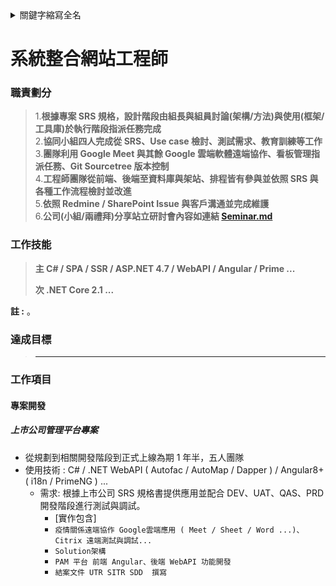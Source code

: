 <details>
<summary>關鍵字縮寫全名</summary>

SRS:軟體需求說明 Software requirements specification

eip：系統

ICMS：內容管理平台系統

MSA：量測系統

SAM：軟體資產管理

PAM：權限管理系統 

PORTAL：門戶網站

IDES：Internet Demonstration and Evaluation System 交互式演示与评估系统

DEV：Development System，开发系统

QAS：Quality Assurance System，质量保证系统

UAT：User Acceptance Test 用户验收测试

PRD：Production System，生产系统

ERP：Enterprise resource planning

POS：Point of Sale

CRM：Customer Relationship Management

BI：Business Intelligence

eCOM：支援購物車、整合線上金流，可成立訂單，服務消費者做線上銷售的品牌官網。

App：Application

OMS：Order Management System

CDP：Customer Data Platform

DMP：Data Management Platform

UTR：Unit Test Report

SITR：System Integrated Test Report

SDD：Software design document

RAD：Rapid Application Development

---

POC：proof of concept 概念性驗證

EVT : Engineering Verification Test (工程驗證測試階段)

DVT: Design Verification Test (設計驗證測試階段)

PVT: Production Verification Test(生產驗證測試階段)

</details>

# 系統整合網站工程師

### 職責劃分

> 1.**根據專案 SRS 規格，設計階段由組長與組員討論(架構/方法)與使用(框架/工具庫)於執行階段指派任務完成** </br>
> 2.**協同小組四人完成從 SRS、Use case 檢討、測試需求、教育訓練等工作** </br>
> 3.**團隊利用 Google Meet 與其餘 Google 雲端軟體遠端協作、看板管理指派任務、Git Sourcetree 版本控制** </br>
> 4.**工程師團隊從前端、後端至資料庫與架站、排程皆有參與並依照 SRS 與各種工作流程檢討並改進** </br>
> 5.**依照 Redmine / SharePoint Issue 與客戶溝通並完成維護** </br>
> 6.**公司(小組/兩禮拜)分享站立研討會內容如連結 [Seminar.md](https://github.com/johch3n611u/Experience-of-Cinda-Company/blob/master/Seminar.md)** </br>

### 工作技能

> **主 C# / SPA / SSR / ASP.NET 4.7 / WebAPI / Angular / Prime ...**
>
> **次 .NET Core 2.1 ...**

**註 :** 。

### 達成目標

> * ****


### 工作項目

#### 專案開發


##### 上市公司管理平台專案

* 從規劃到相關開發階段到正式上線為期 1 年半，五人團隊
* 使用技術 : C# / .NET WebAPI ( Autofac / AutoMap / Dapper ) / Angular8+ ( i18n / PrimeNG ) ...
  * 需求: 根據上市公司 SRS 規格書提供應用並配合 DEV、UAT、QAS、PRD 開發階段進行測試與調試。
    * [實作包含]
    * `疫情關係遠端協作 Google雲端應用 ( Meet / Sheet / Word ...)、Citrix 遠端測試與調試...`
    * `Solution架構`
    * `PAM 平台 前端 Angular、後端 WebAPI 功能開發`
    * `結案文件 UTR SITR SDD  撰寫`
